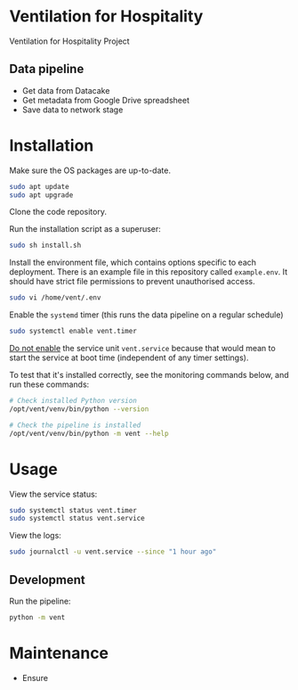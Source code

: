 # Ventilation for Hospitality
Ventilation for Hospitality Project

## Data pipeline

* Get data from Datacake
* Get metadata from Google Drive spreadsheet
* Save data to network stage

# Installation

Make sure the OS packages are up-to-date.

```bash
sudo apt update
sudo apt upgrade
```

Clone the code repository.

Run the installation script as a superuser:

```bash
sudo sh install.sh
```

Install the environment file, which contains options specific to each deployment. There is an example file in this repository called `example.env`. It should have strict file permissions to prevent unauthorised access.

```bash
sudo vi /home/vent/.env
```

Enable the `systemd` timer (this runs the data pipeline on a regular schedule)

```bash
sudo systemctl enable vent.timer
```

[Do not enable](https://askubuntu.com/a/1083647) the service unit `vent.service` because that would mean to start the service at boot time (independent of any timer settings).

To test that it's installed correctly, see the monitoring commands below, and run these commands:

```bash
# Check installed Python version
/opt/vent/venv/bin/python --version

# Check the pipeline is installed
/opt/vent/venv/bin/python -m vent --help
```

# Usage

View the service status:

```bash
sudo systemctl status vent.timer
sudo systemctl status vent.service
```

View the logs:

```bash
sudo journalctl -u vent.service --since "1 hour ago"
```

## Development

Run the pipeline:

```bash
python -m vent
```

# Maintenance

* Ensure 
